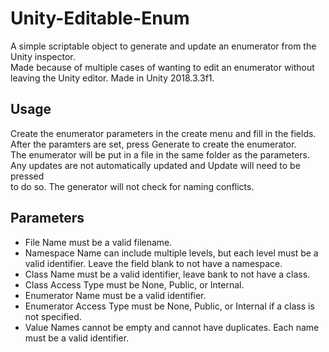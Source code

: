 # Unity-Editable-Enum
 
A simple scriptable object to generate and update an enumerator from the Unity inspector.  
Made because of multiple cases of wanting to edit an enumerator without leaving the Unity editor. 
Made in Unity 2018.3.3f1.  

Usage  
-----
Create the enumerator parameters in the create menu and fill in the fields.  
After the paramters are set, press Generate to create the enumerator.  
The enumerator will be put in a file in the same folder as the parameters.  
Any updates are not automatically updated and Update will need to be pressed  
to do so. The generator will not check for naming conflicts.  

Parameters
----------
* File Name must be a valid filename.  
* Namespace Name can include multiple levels, but each level must be a valid identifier. Leave the field blank to not have a namespace.  
* Class Name must be a valid identifier, leave bank to not have a class.  
* Class Access Type must be None, Public, or Internal.  
* Enumerator Name must be a valid identifier.  
* Enumerator Access Type must be None, Public, or Internal if a class is not specified.  
* Value Names cannot be empty and cannot have duplicates. Each name must be a valid identifier.
